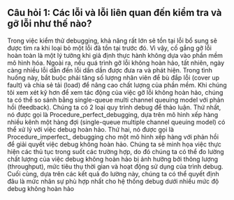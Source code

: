 ## **Câu hỏi 1: Các lỗi và lỗi liên quan đến kiểm tra và gỡ lỗi như thế nào?**


Trong việc kiểm thử debugging, khả năng rất lớn sẽ tồn tại lỗi bổ sung sẽ được tìm ra khi loại bỏ một lỗi đã tồn tại trước đó. Vì vậy, cố gắng gỡ lỗi hoàn toàn là một lý tưởng khi giả định thực hành không dựa vào phần mềm mô hình hóa. Ngoài ra, nếu quá trình gỡ lỗi không hoàn hảo, tất nhiên, ngày càng nhiều lỗi dẫn đến lỗi dần dần được đưa ra và phát hiện. Trong tình huống này, bắt buộc phải tăng số lượng nhân viên để bù đắp lỗi (cover up fault) và chia sẻ tải (load) để nâng cao chất lượng của phần mềm. Khi chúng tôi xem xét kỹ hơn để xem tác động của việc gỡ lỗi không hoàn hảo, chúng ta có thể so sánh bằng single-queue multi channel queuing model với phản hồi (feedback). Chúng ta có 2 loại quy trình debug để thảo luận. Thứ nhất, nó được gọi là Procedure_perfect_debugging, dựa trên mô hình xếp hàng nhiều kênh một hàng đợi (single-queue multiple channel queuing model) có thể xử lý với việc debug hoàn hảo. Thứ hai, nó được gọi là Procedure_imperfect_ debugging cho một mô hình xếp hàng với phản hồi để giải quyết việc debug không hoàn hảo. Chúng ta sẽ minh họa việc thực hiện các thủ tục trong suốt các trường hợp, do đó chúng ta có thể đo lường chất lượng của việc debug không hoàn hảo bị ảnh hưởng bởi thông lượng (throughput), mức tiêu thụ thời gian và hoạt động sử dụng của trình debug. Cuối cùng, dựa trên các kết quả đo lường này, chúng ta có thể quyết định đâu là mức nhân sự phù hợp nhất cho hệ thống debug dưới nhiều mức độ debug không hoàn hảo
